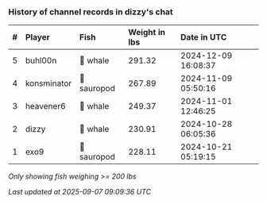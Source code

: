 ### History of channel records in dizzy's chat

| #   | Player      | Fish        | Weight in lbs | Date in UTC         |
|:----|:------------|:------------|:--------------|:--------------------|
| 5   | buhl00n     | 🐳 whale    | 291.32        | 2024-12-09 16:08:37 |
| 4   | konsminator | 🦕 sauropod | 267.89        | 2024-11-09 05:50:16 |
| 3   | heavener6   | 🐳 whale    | 249.37        | 2024-11-01 12:46:25 |
| 2   | dizzy       | 🐳 whale    | 230.91        | 2024-10-28 06:05:36 |
| 1   | exo9        | 🦕 sauropod | 228.11        | 2024-10-21 05:19:15 |

_Only showing fish weighing >= 200 lbs_

_Last updated at 2025-09-07 09:09:36 UTC_